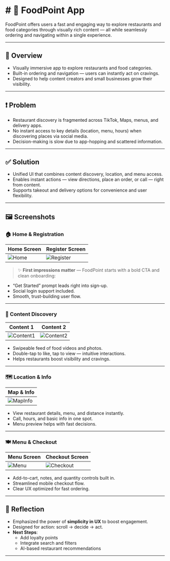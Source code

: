 # # 🍔 FoodPoint App

FoodPoint offers users a fast and engaging way to explore restaurants and food categories through visually rich content — all while seamlessly ordering and navigating within a single experience.

---

## 🧭 Overview

- Visually immersive app to explore restaurants and food categories.
- Built-in ordering and navigation — users can instantly act on cravings.
- Designed to help content creators and small businesses grow their visibility.

---

## ❗ Problem

- Restaurant discovery is fragmented across TikTok, Maps, menus, and delivery apps.
- No instant access to key details (location, menu, hours) when discovering places via social media.
- Decision-making is slow due to app-hopping and scattered information.

---

## ✅ Solution

- Unified UI that combines content discovery, location, and menu access.
- Enables instant actions — view directions, place an order, or call — right from content.
- Supports takeout and delivery options for convenience and user flexibility.

---

## 🖼️ Screenshots

### 🏠 Home & Registration

| Home Screen | Register Screen |
|-------------|-----------------|
| ![Home](https://github.com/oshcode/FoodPoint/blob/main/FoodPointHome.png?raw=true) | ![Register](https://github.com/oshcode/FoodPoint/blob/main/Register.png?raw=true) |

> ✨ **First impressions matter** — FoodPoint starts with a bold CTA and clean onboarding:
- “Get Started” prompt leads right into sign-up.
- Social login support included.
- Smooth, trust-building user flow.

---

### 📲 Content Discovery

| Content 1 | Content 2 |
|-----------|-----------|
| ![Content1](https://github.com/oshcode/FoodPoint/blob/main/Content1.png?raw=true) | ![Content2](https://github.com/oshcode/FoodPoint/blob/main/Content2.png?raw=true) |

- Swipeable feed of food videos and photos.
- Double-tap to like, tap to view — intuitive interactions.
- Helps restaurants boost visibility and cravings.

---

### 🗺️ Location & Info

| Map & Info |
|------------|
| ![MapInfo](https://github.com/oshcode/FoodPoint/blob/main/Directions.png?raw=true) |

- View restaurant details, menu, and distance instantly.
- Call, hours, and basic info in one spot.
- Menu preview helps with fast decisions.

---

### 🍽️ Menu & Checkout

| Menu Screen | Checkout Screen |
|-------------|-----------------|
| ![Menu](https://github.com/oshcode/FoodPoint/blob/main/Menu.png?raw=true) | ![Checkout](https://github.com/oshcode/FoodPoint/blob/main/Checkout.png?raw=true) |

- Add-to-cart, notes, and quantity controls built in.
- Streamlined mobile checkout flow.
- Clear UX optimized for fast ordering.

---

## 💭 Reflection

- Emphasized the power of **simplicity in UX** to boost engagement.
- Designed for action: scroll → decide → act.
- **Next Steps**:
  - Add loyalty points
  - Integrate search and filters
  - AI-based restaurant recommendations

---


